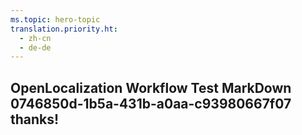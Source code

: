 ```yaml
---
ms.topic: hero-topic
translation.priority.ht: 
  - zh-cn
  - de-de
---
```

## OpenLocalization Workflow Test MarkDown 0746850d-1b5a-431b-a0aa-c93980667f07 thanks!
